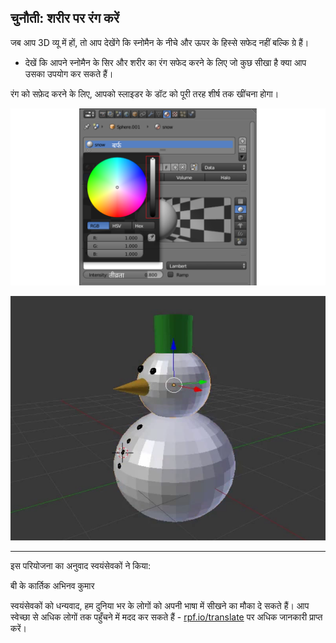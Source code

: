 ## चुनौती: शरीर पर रंग करें

जब आप 3D व्यू में हों, तो आप देखेंगे कि स्नोमैन के नीचे और ऊपर के हिस्से सफेद नहीं बल्कि ग्रे हैं।

+ देखें कि आपने स्नोमैन के सिर और शरीर का रंग सफेद करने के लिए जो कुछ सीखा है क्या आप उसका उपयोग कर सकते हैं।

रंग को सफ़ेद करने के लिए, आपको स्लाइडर के डॉट को पूरी तरह शीर्ष तक खींचना होगा।

![नीचे का हिस्सा सफेद](images/blender-material-bottom-colour.png)

![समाप्त स्नोमैन ](images/blender-snowman-coloured.png)

***

इस परियोजना का अनुवाद स्वयंसेवकों ने किया:

बी के कार्तिक
अभिनव कुमार

स्वयंसेवकों को धन्यवाद, हम दुनिया भर के लोगों को अपनी भाषा में सीखने का मौका दे सकते हैं। आप स्वेच्छा से अधिक लोगों तक पहुँचने में मदद कर सकते हैं - [rpf.io/translate](https://rpf.io/translate) पर अधिक जानकारी प्राप्त करें।